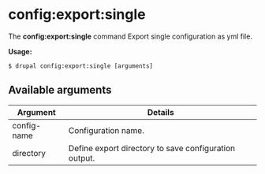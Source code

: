 # config:export:single
The **config:export:single** command Export single configuration as yml file.

**Usage:**
```
$ drupal config:export:single [arguments] 
```

## Available arguments
Argument | Details
---------|-------------
config-name | Configuration name.
directory | Define export directory to save configuration output.
